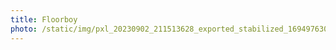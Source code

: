 ```yaml
---
title: Floorboy
photo: /static/img/pxl_20230902_211513628_exported_stabilized_1694976300088.gif
---
```

